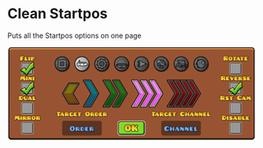 # Clean Startpos

Puts all the Startpos options on one page

![example](https://raw.githubusercontent.com/blueblock6/CleanStartpos/c46e2df4bc5ac07dbfc88c348d92fb08ba951ed0/resources/example.png)
